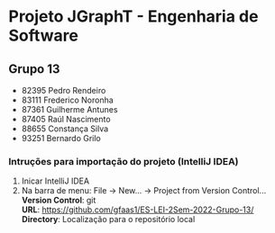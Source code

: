 # Projeto JGraphT - Engenharia de Software

## Grupo 13
- 82395 Pedro Rendeiro
- 83111 Frederico Noronha
- 87361 Guilherme Antunes
- 87405 Raúl Nascimento
- 88655 Constança Silva
- 93251 Bernardo Grilo

### Intruções para importação do projeto (IntelliJ IDEA)

1. Inicar IntelliJ IDEA
2. Na barra de menu: File -> New... -> Project from Version Control...  
   **Version Control**: git  
   **URL**: https://github.com/gfaas1/ES-LEI-2Sem-2022-Grupo-13/  
   **Directory**: Localização para o repositório local
